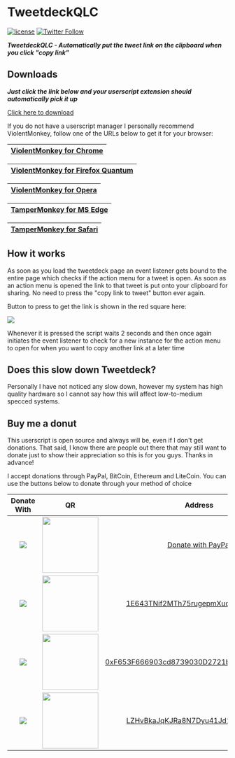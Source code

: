 # TweetdeckQLC

[![license](https://img.shields.io/github/license/Favna/TweetdeckQLC.svg?style=flat-square)](https://github.com/Favna/TweetdeckQLC/blob/master/LICENCE.md) [![Twitter Follow](https://img.shields.io/twitter/follow/espadrine.svg?style=social&label=Follow)](https://twitter.com/Favna_)

***TweetdeckQLC - Automatically put the tweet link on the clipboard when you click "copy link"***

## Downloads

***Just click the link below and your userscript extension should automatically pick it up***

[Click here to download](https://github.com/Favna/TweetdeckQLC/raw/master/TweetdeckQLC.user.js)

If you do not have a userscript manager I personally recommend ViolentMonkey, follow one of the URLs below to get it for your browser:

[ViolentMonkey for Chrome](https://chrome.google.com/webstore/detail/violentmonkey/jinjaccalgkegednnccohejagnlnfdag?hl=en "ViolentMonkey for Chrome")|
:--|

[ViolentMonkey for Firefox Quantum](https://addons.mozilla.org/en-US/firefox/addon/violentmonkey/ "ViolentMonkey for Firefox Quantum")|
:--|

[ViolentMonkey for Opera](https://addons.opera.com/en/extensions/details/violent-monkey/ "ViolentMonkey for Opera")|
:--|

[TamperMonkey for MS Edge](https://tampermonkey.net/?browser=edge "TamperMonkey for MS Edge")|
:--|

[TamperMonkey for Safari](https://tampermonkey.net/?ext=dhdg&browser=safari "TamperMonkey for Safari")|
:--|

## How it works

As soon as you load the tweetdeck page an event listener gets bound to the entire page which checks if the action menu for a tweet is open. As soon as an action menu is opened the link to that tweet is put onto your clipboard for sharing. No need to press the "copy link to tweet" button ever again.

Button to press to get the link is shown in the red square here:

![](https://favna.s-ul.eu/HslY60Nm.png)

Whenever it is pressed the script waits 2 seconds and then once again initiates the event listener to check for a new instance for the action menu to open for when you want to copy another link at a later time

## Does this slow down Tweetdeck?

Personally I have not noticed any slow down, however my system has high quality hardware so I cannot say how this will affect low-to-medium specced systems.

## Buy me a donut

This userscript is open source and always will be, even if I don't get donations. That said, I know there are people out there that may still want to donate just to show their appreciation so this is for you guys. Thanks in advance!

I accept donations through PayPal, BitCoin, Ethereum and LiteCoin. You can use the buttons below to donate through your method of choice

|Donate With|QR|Address|
|:---:|:---:|:---:|
<a href="https://www.paypal.com/cgi-bin/webscr?cmd=_s-xclick&hosted_button_id=C8VGUHM3SWY7U"><img src="https://favna.s-ul.eu/scrns/hqtB097v.png"></a>|<img src="https://favna.s-ul.eu/scrns/nm5Zu6eR.png" width="128">|[Donate with PayPal](https://www.paypal.com/cgi-bin/webscr?cmd=_s-xclick&hosted_button_id=C8VGUHM3SWY7U)|
<img src="https://favna.s-ul.eu/scrns/yuLvpp8Q.png">|<img src="https://favna.s-ul.eu/scrns/uH4DQbUK.png" width="128">|<a href="bitcoin:1E643TNif2MTh75rugepmXuq35Tck4TnE5?amount=0.01&label=Favna%27%20Ribbon%20Discord%20Bot">1E643TNif2MTh75rugepmXuq35Tck4TnE5</a>|
<img src="https://favna.s-ul.eu/scrns/XG42HAxq.png">|<img src="https://favna.s-ul.eu/scrns/cBE1WJFa.png" width="128">|<a href="ethereum:0xF653F666903cd8739030D2721bF01095896F5D6E?amount=0.01&label=Favna%27%20Ribbon%20Discord%20Bot">0xF653F666903cd8739030D2721bF01095896F5D6E</a>|
<img src="https://favna.s-ul.eu/scrns/5M8KMzTa.png">|<img src="https://favna.s-ul.eu/scrns/1tTFTyKZ.png" width="128">|<a href="litecoin:LZHvBkaJqKJRa8N7Dyu41Jd1PDBAofCik6?amount=0.01&label=Favna%27%20Ribbon%20Discord%20Bot">LZHvBkaJqKJRa8N7Dyu41Jd1PDBAofCik6</a>|